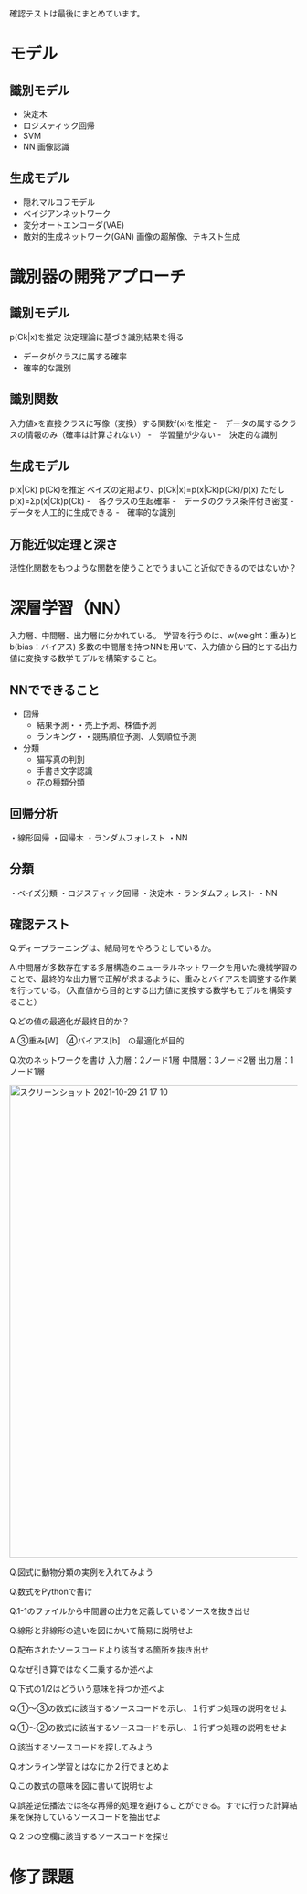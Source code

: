 確認テストは最後にまとめています。

# モデル

## 識別モデル
- 決定木
- ロジスティック回帰
- SVM
- NN
画像認識

## 生成モデル
- 隠れマルコフモデル
- ベイジアンネットワーク
- 変分オートエンコーダ(VAE)
- 敵対的生成ネットワーク(GAN)
画像の超解像、テキスト生成

# 識別器の開発アプローチ

## 識別モデル
p(Ck|x)を推定
決定理論に基づき識別結果を得る
- データがクラスに属する確率
- 確率的な識別

## 識別関数
入力値xを直接クラスに写像（変換）する関数f(x)を推定
-　データの属するクラスの情報のみ（確率は計算されない）
-　学習量が少ない
-　決定的な識別

## 生成モデル
p(x|Ck) p(Ck)を推定
ベイズの定期より、p(Ck|x)=p(x|Ck)p(Ck)/p(x)
ただしp(x)=Σp(x|Ck)p(Ck)
-　各クラスの生起確率
-　データのクラス条件付き密度
-　データを人工的に生成できる
-　確率的な識別

## 万能近似定理と深さ
活性化関数をもつような関数を使うことでうまいこと近似できるのではないか？

# 深層学習（NN）
入力層、中間層、出力層に分かれている。
学習を行うのは、w(weight：重み)とb(bias：バイアス)
多数の中間層を持つNNを用いて、入力値から目的とする出力値に変換する数学モデルを構築すること。

## NNでできること
- 回帰
  - 結果予測・・売上予測、株価予測
  - ランキング・・競馬順位予測、人気順位予測
- 分類
  - 猫写真の判別
  - 手書き文字認識
  - 花の種類分類

## 回帰分析
・線形回帰
・回帰木
・ランダムフォレスト
・NN

## 分類
・ベイズ分類
・ロジスティック回帰
・決定木
・ランダムフォレスト
・NN





## 確認テスト
Q.ディープラーニングは、結局何をやろうとしているか。

A.中間層が多数存在する多層構造のニューラルネットワークを用いた機械学習のことで、最終的な出力層で正解が求まるように、重みとバイアスを調整する作業を行っている。（入直値から目的とする出力値に変換する数学もモデルを構築すること）

Q.どの値の最適化が最終目的か？

A.③重み[W]　④バイアス[b]　の最適化が目的

Q.次のネットワークを書け
入力層：2ノード1層
中間層：3ノード2層
出力層：1ノード1層

<img width="828" alt="スクリーンショット 2021-10-29 21 17 10" src="https://user-images.githubusercontent.com/85814165/139432868-8d1f6155-0749-42a1-bb4f-524968bab2a7.png">


Q.図式に動物分類の実例を入れてみよう

Q.数式をPythonで書け

Q.1-1のファイルから中間層の出力を定義しているソースを抜き出せ

Q.線形と非線形の違いを図にかいて簡易に説明せよ

Q.配布されたソースコードより該当する箇所を抜き出せ

Q.なぜ引き算ではなく二乗するか述べよ

Q.下式の1/2はどういう意味を持つか述べよ

Q.①〜③の数式に該当するソースコードを示し、１行ずつ処理の説明をせよ

Q.①〜②の数式に該当するソースコードを示し、１行ずつ処理の説明をせよ

Q.該当するソースコードを探してみよう

Q.オンライン学習とはなにか２行でまとめよ

Q.この数式の意味を図に書いて説明せよ

Q.誤差逆伝播法では冬な再帰的処理を避けることができる。すでに行った計算結果を保持しているソースコードを抽出せよ

Q.２つの空欄に該当するソースコードを探せ

# 修了課題



